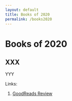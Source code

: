 ```yaml
---
layout: default
title: Books of 2020
permalink: /books2020
---
```


# Books of 2020

## XXX

YYY

Links:

1.  [GoodReads Review](XXXX)



